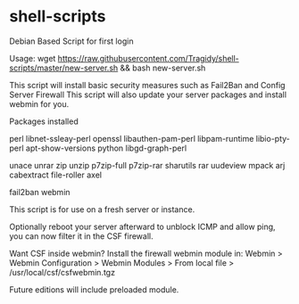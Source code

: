 # shell-scripts
Debian Based Script for first login

Usage: 
wget https://raw.githubusercontent.com/Tragidy/shell-scripts/master/new-server.sh && bash new-server.sh

This script will install basic security measures such as Fail2Ban and Config Server Firewall
This script will also update your server packages and install webmin for you.

Packages installed

perl libnet-ssleay-perl openssl libauthen-pam-perl libpam-runtime libio-pty-perl apt-show-versions python libgd-graph-perl

unace unrar zip unzip p7zip-full p7zip-rar sharutils rar uudeview mpack arj cabextract file-roller axel 

fail2ban webmin

This script is for use on a fresh server or instance.

Optionally reboot your server afterward to unblock ICMP and allow ping, you can now filter it in the CSF firewall.

Want CSF inside webmin?
Install the firewall webmin module in:
Webmin > Webmin Configuration > Webmin Modules >
From local file > /usr/local/csf/csfwebmin.tgz

Future editions will include preloaded module.
